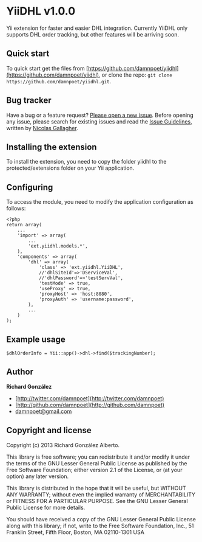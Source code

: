 # YiiDHL v1.0.0

Yii extension for faster and easier DHL integration. 
Currently YiiDHL only supports DHL order tracking, but other features will be arriving soon.



## Quick start

To quick start get the files from [https://github.com/damnpoet/yiidhl](https://github.com/damnpoet/yiidhl), 
or clone the repo: `git clone https://github.com/damnpoet/yiidhl.git`.



## Bug tracker

Have a bug or a feature request? [Please open a new issue](https://github.com/damnpoet/yiidhl/issues). Before opening any issue, please search for existing issues and read the [Issue Guidelines](https://github.com/necolas/issue-guidelines), written by [Nicolas Gallagher](https://github.com/necolas/).




## Installing the extension

To install the extension, you need to copy the folder yiidhl to the protected/extensions folder on your Yii application.


## Configuring

To access the module, you need to modify the application configuration as follows:

```
<?php
return array(
    ...
    'import' => array(
        ...
        'ext.yiidhl.models.*',
    ),
    'components' => array(
        'dhl' => array(
            'class' => 'ext.yiidhl.YiiDHL',
            //'dhlSiteId'=>'DServiceVal',
            //'dhlPassword'=>'testServVal',
            'testMode' => true,
            'useProxy' => true,
            'proxyHost' => 'host:8080',
            'proxyAuth' => 'username:password',
        ),
        ...
    )
);
```

## Example usage

```
$dhlOrderInfo = Yii::app()->dhl->find($trackingNumber);
```


## Author

**Richard González**

+ [http://twitter.com/damnpoet](http://twitter.com/damnpoet)
+ [http://github.com/damnpoet](http://github.com/damnpoet)
+ [damnpoet@gmail.com](mailto:damnpoet@gmail.com)


## Copyright and license

Copyright (c) 2013 Richard González Alberto.

This library is free software; you can redistribute it and/or
modify it under the terms of the GNU Lesser General Public
License as published by the Free Software Foundation; either
version 2.1 of the License, or (at your option) any later version.

This library is distributed in the hope that it will be useful,
but WITHOUT ANY WARRANTY; without even the implied warranty of
MERCHANTABILITY or FITNESS FOR A PARTICULAR PURPOSE. See the GNU
Lesser General Public License for more details.

You should have received a copy of the GNU Lesser General Public
License along with this library; if not, write to the Free Software
Foundation, Inc., 51 Franklin Street, Fifth Floor, Boston, MA 02110-1301 USA